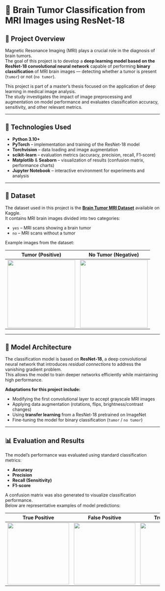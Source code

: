 # 🧠 Brain Tumor Classification from MRI Images using ResNet-18

## 📄 Project Overview

Magnetic Resonance Imaging (MRI) plays a crucial role in the diagnosis of brain tumors.  
The goal of this project is to develop a **deep learning model based on the ResNet-18 convolutional neural network** capable of performing **binary classification** of MRI brain images — detecting whether a tumor is present (`tumor`) or not (`no tumor`).

This project is part of a master’s thesis focused on the application of deep learning in medical image analysis.  
The study investigates the impact of image preprocessing and augmentation on model performance and evaluates classification accuracy, sensitivity, and other relevant metrics.

---

## 🧰 Technologies Used

- **Python 3.10+**
- **PyTorch** – implementation and training of the ResNet-18 model  
- **Torchvision** – data loading and image augmentation  
- **scikit-learn** – evaluation metrics (accuracy, precision, recall, F1-score)  
- **Matplotlib** & **Seaborn** – visualization of results (confusion matrix, performance charts)  
- **Jupyter Notebook** – interactive environment for experiments and analysis  

---

## 🧬 Dataset

The dataset used in this project is the **[Brain Tumor MRI Dataset](https://www.kaggle.com/datasets/preetviradiya/brian-tumor-dataset)** available on Kaggle.  
It contains MRI brain images divided into two categories:

- `yes` – MRI scans showing a brain tumor  
- `no` – MRI scans without a tumor  

Example images from the dataset:

| Tumor (Positive) | No Tumor (Negative) |
|:----------------:|:-------------------:|
| <img src="TP_1.png" width="220"/> | <img src="TN_1.png" width="220"/> |

---

## 🧠 Model Architecture

The classification model is based on **ResNet-18**, a deep convolutional neural network that introduces *residual connections* to address the vanishing gradient problem.  
This allows the model to train deeper networks efficiently while maintaining high performance.

**Adaptations for this project include:**
- Modifying the first convolutional layer to accept grayscale MRI images  
- Applying data augmentation (rotations, flips, brightness/contrast changes)  
- Using **transfer learning** from a ResNet-18 pretrained on ImageNet  
- Fine-tuning the model for binary classification (`tumor` / `no tumor`)  

---

## 📊 Evaluation and Results

The model’s performance was evaluated using standard classification metrics:
- **Accuracy**
- **Precision**
- **Recall (Sensitivity)**
- **F1-score**

A confusion matrix was also generated to visualize classification performance.  
Below are representative examples of model predictions:

| True Positive | False Positive | True Negative | False Negative |
|:--------------:|:--------------:|:--------------:|:--------------:|
| <img src="TP_1.png" width="200"/> | <img src="FP_1.png" width="200"/> | <img src="TN_1.png" width="200"/> | <img src="FN_1.png" width="200"/> |
